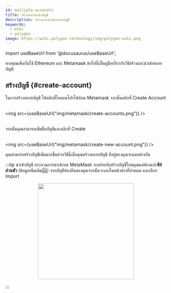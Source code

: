 ```yaml
---
id: multiple-accounts
title: สร้างและนำเข้าบัญชี
description: สร้างและนำเข้าหลายบัญชี
keywords:
  - wiki
  - polygon
image: https://wiki.polygon.technology/img/polygon-wiki.png
---
```

import useBaseUrl from '@docusaurus/useBaseUrl';

หากคุณเพิ่งเริ่มใช้ Ethereum และ Metamask ต่อไปนี้เป็นคู่มือเกี่ยวกับวิธีสร้างและนำเข้าหลายบัญชี:

## สร้างบัญชี {#create-account}

ในการสร้างหลายบัญชี ให้คลิกที่ไอคอนโปรไฟล์บน Metamask จากนั้นคลิกที่ Create Account <br/><br/>

<img src={useBaseUrl("img/metamask/create-accounts.png")} /><br/><br/>

จากนั้นคุณสามารถเพิ่มชื่อบัญชีและคลิกที่ Create<br/><br/>

<img src={useBaseUrl("img/metamask/create-new-account.png")} />

คุณสามารถสร้างบัญชีเพิ่มมากขึ้นด้วยวิธีนี้เมื่อคุณสร้างหลายบัญชี ที่อยู่ของคุณจะแตกต่างกัน

:::tip นำเข้าบัญชี
กระบวนการนำเข้าบน MetaMask จะคล้ายกับสร้างบัญชีใหม่คุณแค่ต้องแปะ**คีย์ส่วนตัว** (ข้อมูลเพิ่มเติม[<ins>ที่นี่</ins>](https://metamask.zendesk.com/hc/en-us/articles/360015289632-How-to-export-an-account-s-private-key#:~:text=On%20the%20account%20page%2C%20click,click%20%E2%80%9CConfirm%E2%80%9D%20to%20proceed.)) จากบัญชีท้องถิ่นของคุณจากนั้นวางลงในหน้าต่างที่กำหนด และเลือก Import

<div align="center">
<img width="300" src={useBaseUrl("img/metamask/develop/import-account.png")} />
</div>

:::
